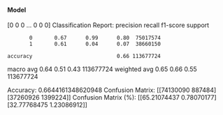 #### Model
[0 0 0 ... 0 0 0]
Classification Report:
              precision    recall  f1-score   support

           0       0.67      0.99      0.80  75017574
           1       0.61      0.04      0.07  38660150

    accuracy                           0.66 113677724
   macro avg       0.64      0.51      0.43 113677724
weighted avg       0.65      0.66      0.55 113677724

Accuracy: 0.6644161348620948
Confusion Matrix:
[[74130090   887484]
 [37260926  1399224]]
Confusion Matrix (%):
[[65.21074437  0.78070177]
 [32.77768475  1.23086912]]
